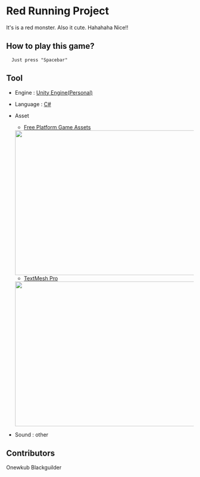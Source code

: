 # Red Running Project
It's is a red monster. Also it cute. Hahahaha Nice!! 
## How to play this game? 
```
  Just press "Spacebar" 
```
## Tool
- Engine : [Unity Engine(Personal)](https://unity3d.com/unity)
- Language : [C#](https://docs.microsoft.com/en-us/dotnet/csharp/)
- Asset
  - [Free Platform Game Assets](https://assetstore.unity.com/packages/2d/environments/free-platform-game-assets-85838)
  <div align="center"><img src="https://d2ujflorbtfzji.cloudfront.net/key-image/acef87bc-77a2-4842-9998-09a258259272.jpg" width="516" height="389"></div>
  
  - [TextMesh Pro](https://assetstore.unity.com/packages/essentials/beta-projects/textmesh-pro-84126)
  <div align="center"><img src="https://d2ujflorbtfzji.cloudfront.net/key-image/894b303e-ce0a-4ce1-9e33-8ca7ecf24414.jpg" width="516" height="389"></div>
- Sound : other  
## Contributors
Onewkub Blackguilder


